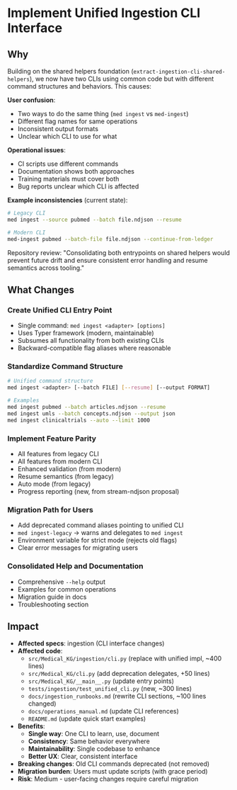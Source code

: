 # Implement Unified Ingestion CLI Interface

## Why

Building on the shared helpers foundation (`extract-ingestion-cli-shared-helpers`), we now have two CLIs using common code but with different command structures and behaviors. This causes:

**User confusion**:

- Two ways to do the same thing (`med ingest` vs `med-ingest`)
- Different flag names for same operations
- Inconsistent output formats
- Unclear which CLI to use for what

**Operational issues**:

- CI scripts use different commands
- Documentation shows both approaches
- Training materials must cover both
- Bug reports unclear which CLI is affected

**Example inconsistencies** (current state):

```bash
# Legacy CLI
med ingest --source pubmed --batch file.ndjson --resume

# Modern CLI
med-ingest pubmed --batch-file file.ndjson --continue-from-ledger
```

Repository review: "Consolidating both entrypoints on shared helpers would prevent future drift and ensure consistent error handling and resume semantics across tooling."

## What Changes

### Create Unified CLI Entry Point

- Single command: `med ingest <adapter> [options]`
- Uses Typer framework (modern, maintainable)
- Subsumes all functionality from both existing CLIs
- Backward-compatible flag aliases where reasonable

### Standardize Command Structure

```bash
# Unified command structure
med ingest <adapter> [--batch FILE] [--resume] [--output FORMAT]

# Examples
med ingest pubmed --batch articles.ndjson --resume
med ingest umls --batch concepts.ndjson --output json
med ingest clinicaltrials --auto --limit 1000
```

### Implement Feature Parity

- All features from legacy CLI
- All features from modern CLI
- Enhanced validation (from modern)
- Resume semantics (from legacy)
- Auto mode (from legacy)
- Progress reporting (new, from stream-ndjson proposal)

### Migration Path for Users

- Add deprecated command aliases pointing to unified CLI
- `med ingest-legacy` → warns and delegates to `med ingest`
- Environment variable for strict mode (rejects old flags)
- Clear error messages for migrating users

### Consolidated Help and Documentation

- Comprehensive `--help` output
- Examples for common operations
- Migration guide in docs
- Troubleshooting section

## Impact

- **Affected specs**: ingestion (CLI interface changes)
- **Affected code**:
  - `src/Medical_KG/ingestion/cli.py` (replace with unified impl, ~400 lines)
  - `src/Medical_KG/cli.py` (add deprecation delegates, +50 lines)
  - `src/Medical_KG/__main__.py` (update entry points)
  - `tests/ingestion/test_unified_cli.py` (new, ~300 lines)
  - `docs/ingestion_runbooks.md` (rewrite CLI sections, ~100 lines changed)
  - `docs/operations_manual.md` (update CLI references)
  - `README.md` (update quick start examples)
- **Benefits**:
  - **Single way**: One CLI to learn, use, document
  - **Consistency**: Same behavior everywhere
  - **Maintainability**: Single codebase to enhance
  - **Better UX**: Clear, consistent interface
- **Breaking changes**: Old CLI commands deprecated (not removed)
- **Migration burden**: Users must update scripts (with grace period)
- **Risk**: Medium - user-facing changes require careful migration
